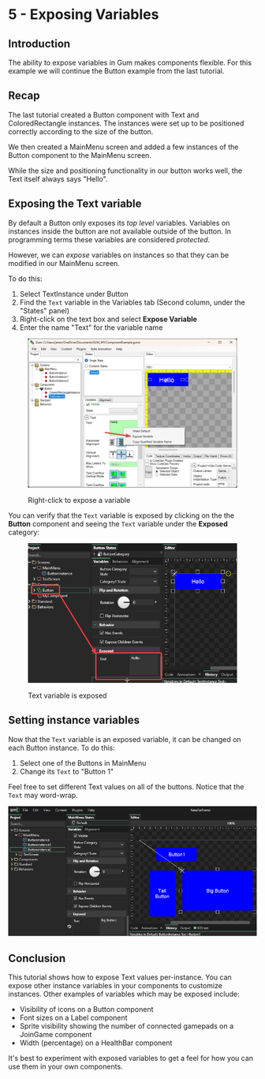 # 5 - Exposing Variables

## Introduction

The ability to expose variables in Gum makes components flexible. For this example we will continue the Button example from the last tutorial.

## Recap

The last tutorial created a Button component with Text and ColoredRectangle instances. The instances were set up to be positioned correctly according to the size of the button.

We then created a MainMenu screen and added a few instances of the Button component to the MainMenu screen.

While the size and positioning functionality in our button works well, the Text itself always says "Hello".

## Exposing the Text variable

By default a Button only exposes its _top level_ variables. Variables on instances inside the button are not available outside of the button. In programming terms these variables are considered _protected_.&#x20;

&#x20;However, we can _expose_ variables on instances so that they can be modified in our MainMenu screen.

To do this:

1. Select TextInstance under Button
2. Find the `Text` variable in the Variables tab (Second column, under the "States" panel)
3. Right-click on the text box and select **Expose Variable**
4. Enter the name "Text" for the variable name

<figure><img src="../../../.gitbook/assets/Gum_1efsktPMgR (1) (1).png" alt=""><figcaption><p>Right-click to expose a variable</p></figcaption></figure>

You can verify that the `Text` variable is exposed by clicking on the the **Button** component and seeing the `Text` variable under the **Exposed** category:

<figure><img src="../../../.gitbook/assets/Gum_HcVRSOPPR9.png" alt=""><figcaption><p>Text variable is exposed</p></figcaption></figure>

## Setting instance variables

Now that the `Text` variable is an exposed variable, it can be changed on each Button instance. To do this:

1. Select one of the Buttons in MainMenu
2. Change its `Text` to "Button 1"

Feel free to set different Text values on all of the buttons. Notice that the `Text` may word-wrap.

![Text values set per button instance](../../../.gitbook/assets/Gum_8vSjkMFzj4.png)

## Conclusion

This tutorial shows how to expose Text values per-instance. You can expose other instance variables in your components to customize instances. Other examples of variables which may be exposed include:

* Visibility of icons on a Button component
* Font sizes on a Label component
* Sprite visibility showing the  number of connected gamepads on a JoinGame component
* Width (percentage) on a HealthBar component

It's best to experiment with exposed variables to get a feel for how you can use them in your own components.
